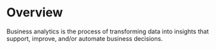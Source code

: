# Overview

Business analytics is the process of transforming data into insights that support, improve, and/or automate business decisions.  

